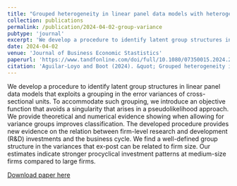 ```yaml
---
title: "Grouped heterogeneity in linear panel data models with heterogeneous error variances"
collection: publications
permalink: /publication/2024-04-02-group-variance
pubtype: 'journal'
excerpt: 'We develop a procedure to identify latent group structures in linear panel data models that exploits a grouping in the error variances of cross-sectional units.'
date: 2024-04-02
venue: 'Journal of Business Economic Stastistics'
paperurl: 'https://www.tandfonline.com/doi/full/10.1080/07350015.2024.2325440'
citation: 'Aguilar-Loyo and Boot (2024). &quot; Grouped heterogeneity in linear panel data models with heterogeneous error variances. &quot; <i>Journal of Business Economic Stastistics</i>. '
---
```


We develop a procedure to identify latent group structures in linear panel data models that exploits a grouping in the error variances of cross-sectional units. To accommodate such grouping, we introduce an objective function that avoids a singularity that arises in a pseudolikelihood approach. We provide theoretical and numerical evidence showing when allowing for variance groups improves classification. The developed procedure provides new evidence on the relation between firm-level research and development (R&D) investments and the business cycle. We find a well-defined group structure in the variances that ex-post can be related to firm size. Our estimates indicate stronger procyclical investment patterns at medium-size firms compared to large firms.

[Download paper here](https://www.tandfonline.com/doi/full/10.1080/07350015.2024.2325440)
